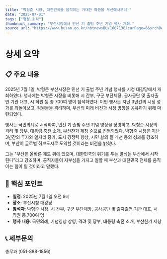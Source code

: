```yaml
---
title: "박형준 시장, 대한민국을 움직이는 거대한 파동을 부산에서부터!"
date: "2025-07-01"
tags: ["행정·소식"]
thumbnail_summary: "부산시청에서 민선 기 출범 주년 기념 행사 개최."
source_url: "https://www.busan.go.kr/nbtnewsBU/1687138?curPage=6&srchBeginDt=&srchEndDt=&srchKey=&srchText="
---
```


# 상세 요약

## 📋 주요 내용
2025년 7월 1일, 박형준 부산시장은 민선 기 출범 주년 기념 행사를 시청 대강당에서 개최하였다. 행사에는 박형준 시장을 비롯해 시 간부, 구군 부단체장, 공사공단 및 출자출연 기관 대표, 시 직원 등 총 700여 명이 참석하였다. 이번 행사는 지난 3년간의 시정 성과를 되돌아보고, 직원들을 격려하며, 부산의 미래 비전과 시정 방향을 공유하기 위해 마련되었다.

행사는 국민의례로 시작하여, 민선 기 출범 주년 기념 영상을 상영하고, 박형준 시장의 격려 및 당부, 대통령 축전 소개, 부산찬가 제창 순으로 진행되었다. 박형준 시장은 지난 3년간의 투자와 일자리 증가, 도시 경쟁력 향상, 시민 삶의 질 개선 등의 성과를 강조하며, 부산이 글로벌 허브도시로 도약할 것이라는 비전을 밝혔다.

그는 "부산은 올바른 궤도 위에 있으며, 대한민국의 위기를 푸는 열쇠는 부산에서 시작된다"라고 강조하며, 공직자들이 자부심을 가지고 일할 때 부산과 대한민국 전체를 움직이는 힘이 될 것이라고 말했다.

## 🎯 핵심 포인트
- **일정**: 2025년 7월 1일 오전 9시
- **장소**: 부산시청 대강당
- **참석자**: 박형준 시장, 시 간부, 구군 부단체장, 공사공단 및 출자출연 기관 대표, 시 직원 등 700여 명
- **행사 내용**: 국민의례, 기념영상 상영, 격려 및 당부, 대통령 축전 소개, 부산찬가 제창

## 📞 세부문의
총무과 (051-888-1856)